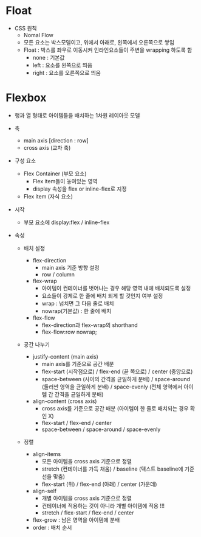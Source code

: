 # Float
* CSS 원칙
  * Nomal Flow
  * 모든 요소는 박스모델이고, 위에서 아래로, 왼쪽에서 오른쪽으로 쌓임
  * Float : 박스를 좌우로 이동시켜 인라인요소들이 주변을 wrapping 하도록 함
    * none : 기본값
    * left : 요소를 왼쪽으로 띄움
    * right : 요소를 오른쪽으로 띄움

# Flexbox
* 행과 열 형태로 아이템들을 배치하는 1차원 레이아웃 모델
* 축
  * main axis [direction : row]
  * cross axis (교차 축)
* 구성 요소
  * Flex Container (부모 요소)
    * Flex item들이 놓여있는 영역
    * display 속성을 flex or inline-flex로 지정
  * Flex item (자식 요소)

* 시작
  * 부모 요소에 display:flex / inline-flex

* 속성
  * 배치 설정
    * flex-direction
      * main axis 기준 방향 설정
      * row / column
    * flex-wrap
      * 아이템이 컨테이너를 벗어나는 경우 해당 영역 내에 배치되도록 설정
      * 요소들이 강제로 한 줄에 배치 되게 할 것인지 여부 설정
      * wrap : 넘치면 그 다음 줄로 배치
      * nowrap(기본값) : 한 줄에 배치
    * flex-flow
      * flex-direction과 flex-wrap의 shorthand
      * flex-flow:row nowrap;
  
  * 공간 나누기
    * justify-content (main axis)
      * main axis를 기준으로 공간 배분
      * flex-start (시작점으로) / flex-end (끝 쪽으로) / center (중앙으로) 
      * space-between (사이의 간격을 균일하게 분배) / space-around (둘러싼 영역을 균일하게 분배) / space-evenly (전체 영역에서 아이템 간 간격을 균일하게 분배)
    * align-content (cross axis)
      * cross axis를 기준으로 공간 배분 (아이템이 한 줄로 배치되는 경우 확인 X)
      * flex-start / flex-end / center 
      * space-between / space-around / space-evenly
  
  * 정렬
    * align-items 
      * 모든 아이템을 cross axis 기준으로 정렬
      * stretch (컨테이너를 가득 채움) / baseline (텍스트 baseline에 기준선을 맞춤)
      * flex-start (위) / flex-end (아래) / center (가운데)
    * align-self
      * 개별 아이템을 cross axis 기준으로 정렬
      * 컨테이너에 적용하는 것이 아니라 개별 아이템에 적용 !!!
      * stretch / flex-start / flex-end / center
    * flex-grow : 남은 영역을 아이템에 분배
    * order : 배치 순서